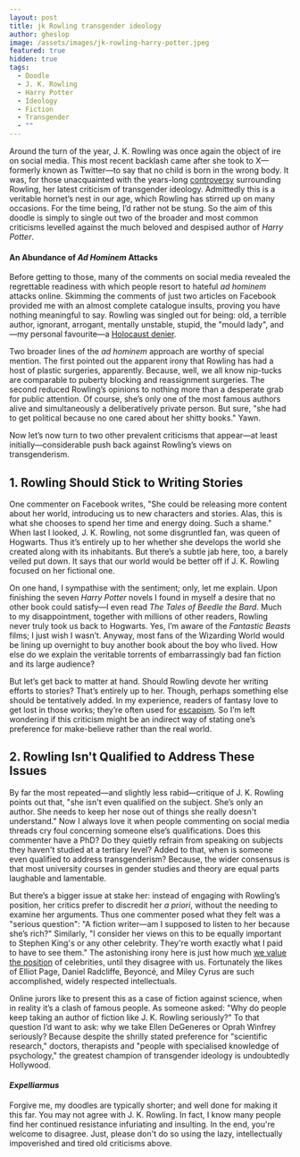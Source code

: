 ```yaml
---
layout: post
title: jk Rowling transgender ideology
author: gheslop
image: /assets/images/jk-rowling-harry-potter.jpeg
featured: true
hidden: true
tags:
  - Doodle
  - J. K. Rowling
  - Harry Potter
  - Ideology
  - Fiction
  - Transgender
  - ""
---
```

Around the turn of the year, J. K. Rowling was once again the object of ire on social media. This most recent backlash came after she took to X—formerly known as Twitter—to say that no child is born in the wrong body. It was, for those unacquainted with the years-long [controversy](https://l.facebook.com/l.php?u=https%3A%2F%2Fwww.telegraph.co.uk%2Fnews%2F2024%2F05%2F29%2Fjk-rowling-transgender-assault-womens-rights-book-essay%2F%3Ffbclid%3DIwZXh0bgNhZW0CMTAAAR1fCSdSvwKenNFT_rJ3MHL9-XKMuAERghTeC99LLjXsi9GDmtCo2-iiu_A_aem_aDXOx9Tgu9IYE1wdtZDYHg&h=AT2sI7rbaqwitvKYhwQm8x9C_wYfVTsPADYOPExuobWym8P_79myhohbONwPoa_SdOqqzvMC27qrnOZFrhKBAKtCRWEdFYsV7VbWs4KcKcJlc1v4gbAam3jNe9OoT7hMLLYLLpA&__tn__=-UK-R&c[0]=AT2KC2VACT29sc5XPF4AGvn-76SvTEhW6dLtzyor3GkkuTkZNZT9DEq36hF2YvOY0hJlsCMIQZeS0kskXJCjfMDPTrmWB7nSdVvDBTK5RL2Dd-k6YhIIwiq6Lj-nAy_V45asRnhggkylNhAQtVadfXDXk1UgEJi8LOGuFN2qSZTQUQ36L2EH6-qu5Zo8wGC__fPs0m6DHuUlJOU3D4_gdndzaQ) surrounding Rowling, her latest criticism of transgender ideology. Admittedly this is a veritable hornet’s nest in our age, which Rowling has stirred up on many occasions. For the time being, I’d rather not be stung. So the aim of this doodle is simply to single out two of the broader and most common criticisms levelled against the much beloved and despised author of *Harry Potter*.

#### An Abundance of *Ad Hominem* Attacks

Before getting to those, many of the comments on social media revealed the regrettable readiness with which people resort to hateful *ad hominem* attacks online. Skimming the comments of just two articles on Facebook provided me with an almost complete catalogue insults, proving you have nothing meaningful to say. Rowling was singled out for being: old, a terrible author, ignorant, arrogant, mentally unstable, stupid, the "mould lady", and—my personal favourite—a [Holocaust denier](https://www.thestranger.com/queer/2024/03/20/79436234/yes-jk-rowling-the-nazis-did-persecute-trans-people).

Two broader lines of the *ad hominem* approach are worthy of special mention. The first pointed out the apparent irony that Rowling has had a host of plastic surgeries, apparently. Because, well, we all know nip-tucks are comparable to puberty blocking and reassignment surgeries. The second reduced Rowling’s opinions to nothing more than a desperate grab for public attention. Of course, she’s only one of the most famous authors alive and simultaneously a deliberatively private person. But sure, "she had to get political because no one cared about her shitty books." Yawn.

Now let’s now turn to two other prevalent criticisms that appear—at least initially—considerable push back against Rowling’s views on transgenderism.

## 1. Rowling Should Stick to Writing Stories

One commenter on Facebook writes, "She could be releasing more content about her world, introducing us to new characters and stories. Alas, this is what she chooses to spend her time and energy doing. Such a shame." When last I looked, J. K. Rowling, not some disgruntled fan, was queen of Hogwarts. Thus it’s entirely up to her whether she develops the world she created along with its inhabitants. But there’s a subtle jab here, too, a barely veiled put down. It says that our world would be better off if J. K. Rowling focused on her fictional one.

On one hand, I sympathise with the sentiment; only, let me explain. Upon finishing the seven *Harry Potter* novels I found in myself a desire that no other book could satisfy—I even read *The Tales of Beedle the Bard*. Much to my disappointment, together with millions of other readers, Rowling never truly took us back to Hogwarts. Yes, I’m aware of the *Fantastic Beasts* films; I just wish I wasn’t. Anyway, most fans of the Wizarding World would be lining up overnight to buy another book about the boy who lived. How else do we explain the veritable torrents of embarrassingly bad fan fiction and its large audience?

But let’s get back to matter at hand. Should Rowling devote her writing efforts to stories? That’s entirely up to her. Though, perhaps something else should be tentatively added. In my experience, readers of fantasy love to get lost in those works; they’re often used for [escapism](https://rekindle.co.za/content/2023-12-06-escapism-literature). So I’m left wondering if this criticism might be an indirect way of stating one’s preference for make-believe rather than the real world.

## 2. Rowling Isn't Qualified to Address These Issues

By far the most repeated—and slightly less rabid—critique of J. K. Rowling points out that, "she isn't even qualified on the subject. She’s only an author. She needs to keep her nose out of things she really doesn't understand." Now I always love it when people commenting on social media threads cry foul concerning someone else’s qualifications. Does this commenter have a PhD? Do they quietly refrain from speaking on subjects they haven't studied at a tertiary level? Added to that, when is someone even qualified to address transgenderism? Because, the wider consensus is that most university courses in gender studies and theory are equal parts laughable and lamentable.

But there’s a bigger issue at stake her: instead of engaging with Rowling’s position, her critics prefer to discredit her *a priori*, without the needing to examine her arguments. Thus one commenter posed what they felt was a "serious question": "A fiction writer—am I supposed to listen to her because she’s rich?" Similarly, "I consider her views on this to be equally important to Stephen King's or any other celebrity. They're worth exactly what I paid to have to see them." The astonishing irony here is just how much [we value the position](https://www.elle.com/uk/life-and-culture/culture/news/g30794/celebrities-supporting-lgbqt/) of celebrities, until they disagree with us. Fortunately the likes of Elliot Page, Daniel Radcliffe, Beyoncé, and Miley Cyrus are such accomplished, widely respected intellectuals.

Online jurors like to present this as a case of fiction against science, when in reality it’s a clash of famous people. As someone asked: "Why do people keep taking an author of fiction like J. K. Rowling seriously?" To that question I’d want to ask: why we take Ellen DeGeneres or Oprah Winfrey seriously? Because despite the shrilly stated preference for "scientific research," doctors, therapists and "people with specialised knowledge of psychology," the greatest champion of transgender ideology is undoubtedly Hollywood.

#### *Expelliarmus*

Forgive me, my doodles are typically shorter; and well done for making it this far. You may not agree with J. K. Rowling. In fact, I know many people find her continued resistance infuriating and insulting. In the end, you're welcome to disagree. Just, please don't do so using the lazy, intellectually impoverished and tired old criticisms above.